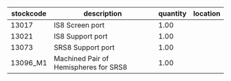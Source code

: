 |stockcode|description|quantity|location|
|---------|-----------|--------|--------|
|13017|IS8 Screen port|1.00||
|13021|IS8 Support port|1.00||
|13073|SRS8 Support port|1.00||
|13096_M1|Machined Pair of Hemispheres for SRS8|1.00||
